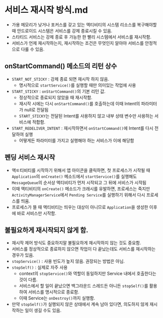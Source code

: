 # 서비스 재시작 방식.md
* 가용 메모리가 낮거나 포커스를 갖고 있는 액티비티의 시스템 리소스를 복구해야할 때 안드로이드 시스템은 서비스를 강제 종료시킬 수 있음.
* 스타티드 서비스는 강제 종료 후 가능한 한 빨리 시스템에서 서비스를 재시작함.
* 서비스가 언제 재시작하는지, 재시작하는 조건은 무엇인지 알아야 서비스를 안정적으로 다룰 수 있음.

## onStartCommand() 메소드의 리턴 상수
* `START_NOT_STICKY` : 강제 종료 되면 재시작 하지 않음.
  * 명시적으로 `startService()`를 실행할 때만 의미있는 작업에 사용
* `START_STICKY` : `onStartCommand()`의 기본 리턴 값.
  * 정상적으로 종료되지 않았을 때 재시작함.
  * 재시작 시에는 다시 `onStartCommand()`를 호출하는데 이때 Intent의 파라미터가 null로 전달됨
  * `START_STICKY`는 전달된 Intent를 사용하지 않고 내부 상태 변수만 사용하는 서비스에 적합함.
* `START_REDELIVER_INTENT` : 재시작하면서 `onStartCommand()`에 Intent를 다시 전달하여 실행
  * 어떻게든 파라미터를 가지고 실행해야 하는 서비스가 이에 해당함

## 펜딩 서비스 재시작
* 액ㅌ티비티를 시작하기 위해서 앱 아이콘을 클릭하면, 첫 프로세스가 시작될 때 `Application`의 `onCreate()` 메소드에서 `startService()`를 실행해도 `MessageQueue`의 순서상 액티비티가 먼저 시작되고 그 뒤에 서비스가 시작됨
* 이때 액티비티의 `onCreate()` 메소드가 크래시를 유발하면, 프로세스는 죽지만 `ActivityManagerService`에서 `Pending Service`를 실행하기 위해서 다시 프로세스를 띄움.
* 프로세스가 뜰 때 액티비티는 띄우는 대상이 아니므로 `Application`을 생성한 이후에 바로 서비스만 시작함.

## 불필요하게 재시작되지 않게 함.
* 재시작 제어 방식도 중요하지말 불필요하게 재시작하지 않는 것도 중요함.
* 서비스를 정상적으로 종료하지 않으면 작업이 다 끝났는데도 서비스를 재시작하는 경우가 있음.
* `stopService()` : 사용 빈도가 높지 않음. 권장되는 방법은 아님.
* `stopSelf()` : 실제로 자주 사용
  * context의 `stopService()`와 역할이 동일하지만 Service 내에서 호출한다는 것이 다름.
  * 서비스에서 할 일이 끝났으면 백그라운드 스레드든 아니든 `stopSelf()`를 활용하여 서비스를 명시적으로 종료함.
  * 이때  Service는 `onDestroy()`까지 실행함.
* 만약 `stopSelf()`가 실행되지 않은 상태에서 계속 남아 있다면, 의도하지 않게 재시작하는 일이 생길 수도 있음.